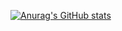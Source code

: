 [![Anurag's GitHub stats](https://github-readme-stats.vercel.app/api?username=olifer655&count_private=true&show_icons=true&theme=dracula)](https://github.com/anuraghazra/github-readme-stats)
